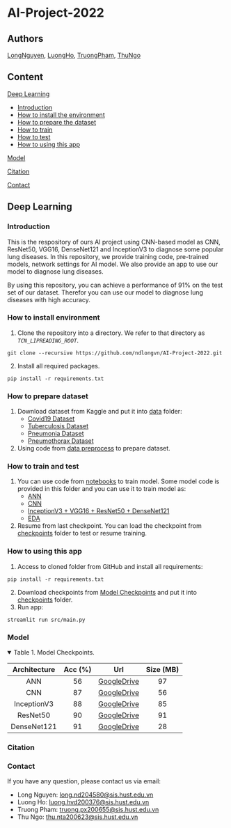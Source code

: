 # AI-Project-2022

## Authors

[LongNguyen](https://github.com/ndlongvn), [LuongHo](https://github.com/LuongHvd), [TruongPham](https://github.com/giacatxt), [ThuNgo](https://github.com/superyogurt)

## Content
[Deep Learning](#deep-learning)
- [Introduction](#introduction)
- [How to install the environment](#how-to-install-environment)
- [How to prepare the dataset](#how-to-prepare-dataset)
- [How to train](#how-to-train)
- [How to test](#how-to-test)
- [How to using this app](#how-to-using-this-app)

[Model](#model)

[Citation](#citation)

[Contact](#contact)

## Deep Learning
### Introduction

This is the respository of ours AI project using CNN-based model as CNN, ResNet50, VGG16, DenseNet121 and InceptionV3 to diagnose some popular lung diseases. In this repository, we provide training code, pre-trained models, network settings for AI model. We also provide an app to use our model to diagnose lung diseases. 

By using this repository, you can achieve a performance of 91% on the test set of our dataset. Therefor you can use our model to diagnose lung diseases with high accuracy.

### How to install environment

1. Clone the repository into a directory. We refer to that directory as *`TCN_LIPREADING_ROOT`*.

```Shell
git clone --recursive https://github.com/ndlongvn/AI-Project-2022.git
```

2. Install all required packages.

```Shell
pip install -r requirements.txt
```

### How to prepare dataset

1. Download dataset from Kaggle and put it into <a href="https://github.com/ndlongvn/AI-Project-2022/tree/main/data">data</a> folder:
    - [Covid19 Dataset](http://www.kaggle.com/datasets/prashant268/chest-xray-covid19-pneumonia)
    - [Tuberculosis Dataset](https://www.kaggle.com/datasets/tawsifurrahman/tuberculosis-tb-chest-xray-dataset)
    - [Pneumonia Dataset](https://www.kaggle.com/datasets/paultimothymooney/chest-xray-pneumonia)
    - [Pneumothorax Dataset](https://www.kaggle.com/datasets/vbookshelf/pneumothorax-chest-xray-images-and-masks)
2. Using code from <a href="https://github.com/ndlongvn/AI-Project-2022/blob/main/scripts/data_preprocess.py">data preprocess</a> to prepare dataset.


### How to train and test
1. You can use code from <a href="https://github.com/ndlongvn/AI-Project-2022/tree/main/notebooks">notebooks</a> to train model. Some model code is provided in this folder and you can use it to train model as:
    - [ANN](https://github.com/ndlongvn/AI-Project-2022/blob/main/notebooks/ANN.ipynb)
    - [CNN](https://github.com/ndlongvn/AI-Project-2022/blob/main/notebooks/CNN.ipynb)
    - [InceptionV3 + VGG16 + ResNet50 + DenseNet121](https://github.com/ndlongvn/AI-Project-2022/blob/main/notebooks/Finetune.ipynb)
    - [EDA](https://github.com/ndlongvn/AI-Project-2022/blob/main/notebooks/EDA.ipynb) 
2.  Resume from last checkpoint.
You can load the checkpoint from <a href="https://github.com/ndlongvn/AI-Project-2022/tree/main/checkpoints">checkpoints</a> folder to test or resume training.

### How to using this app
1. Access to cloned folder from GitHub and install all requirements:
```Shell
pip install -r requirements.txt
```
2. Download checkpoints from [Model Checkpoints](#model) and put it into <a href="https://github.com/ndlongvn/AI-Project-2022/tree/main/checkpoints">checkpoints</a> folder.
3. Run app:
```Shell
streamlit run src/main.py
```

### Model

<details open>

<summary>Table 1. Model Checkpoints.</summary>

<p> </p>

|           Architecture        |   Acc (%) |                                            Url                                           | Size (MB)|
|:-----------------------------:|:--------:|:----------------------------------------------------------------------------------------:|:--------:|
|ANN |   56  |[GoogleDrive](https://drive.google.com/file/d/1gVAakBi_hr5Q5IMKHJZwEE_UjjwojVgY/view?usp=drive_link) |    97  |
|CNN        |   87  |[GoogleDrive](https://drive.google.com/file/d/1U1qMT7jLaRvfAL7QPqt6xJ-BccoqqWxC/view?usp=drive_link) |    56  |
|InceptionV3       |   88  |[GoogleDrive](https://drive.google.com/file/d/1MKnFLCrOY251ClDGsHI9WiYUpeLZFo6D/view?usp=drive_link) |    85  |
|ResNet50        |   90   |[GoogleDrive](https://drive.google.com/file/d/13IDUZwuPN3msVN-Rx3BsBQ23UlACsuO6/view?usp=drive_link) |    91  |
|DenseNet121|   91   |[GoogleDrive](https://drive.google.com/file/d/12PTu5_CjryaFT0RaHZqIipjnwthv_eXJ/view?usp=drive_link) |    28   |

</details>

### Citation

### Contact
If you have any question, please contact us via email:
- Long Nguyen: long.nd204580@sis.hust.edu.vn
- Luong Ho: luong.hvd200376@sis.hust.edu.vn
- Truong Pham: truong.px200655@sis.hust.edu.vn
- Thu Ngo: thu.nta200623@sis.hust.edu.vn


```
